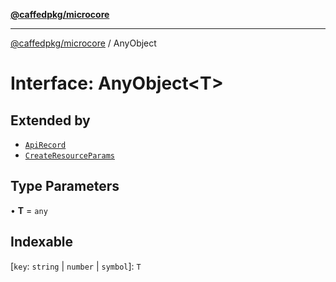 [**@caffedpkg/microcore**](../README.md)

***

[@caffedpkg/microcore](../globals.md) / AnyObject

# Interface: AnyObject\<T\>

## Extended by

- [`ApiRecord`](ApiRecord.md)
- [`CreateResourceParams`](CreateResourceParams.md)

## Type Parameters

• **T** = `any`

## Indexable

 \[`key`: `string` \| `number` \| `symbol`\]: `T`
